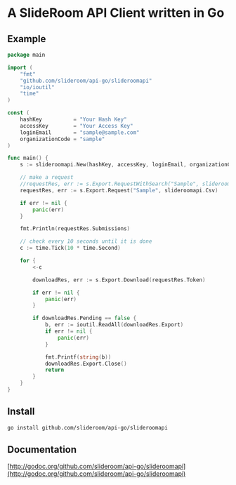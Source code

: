 # A SlideRoom API Client written in Go

## Example
```go
package main

import (
	"fmt"
	"github.com/slideroom/api-go/slideroomapi"
	"io/ioutil"
	"time"
)

const (
	hashKey          = "Your Hash Key"
	accessKey        = "Your Access Key"
	loginEmail       = "sample@sample.com"
	organizationCode = "sample"
)

func main() {
	s := slideroomapi.New(hashKey, accessKey, loginEmail, organizationCode)

	// make a request
	//requestRes, err := s.Export.RequestWithSearch("Sample", slideroomapi.Csv, "Dallas")
	requestRes, err := s.Export.Request("Sample", slideroomapi.Csv)

	if err != nil {
		panic(err)
	}

	fmt.Println(requestRes.Submissions)

	// check every 10 seconds until it is done
	c := time.Tick(10 * time.Second)

	for {
		<-c

		downloadRes, err := s.Export.Download(requestRes.Token)

		if err != nil {
			panic(err)
		}

		if downloadRes.Pending == false {
			b, err := ioutil.ReadAll(downloadRes.Export)
			if err != nil {
				panic(err)
			}

			fmt.Printf(string(b))
			downloadRes.Export.Close()
			return
		}
	}
}
```

## Install

```bash
go install github.com/slideroom/api-go/slideroomapi
```

## Documentation

[http://godoc.org/github.com/slideroom/api-go/slideroomapi](http://godoc.org/github.com/slideroom/api-go/slideroomapi)
